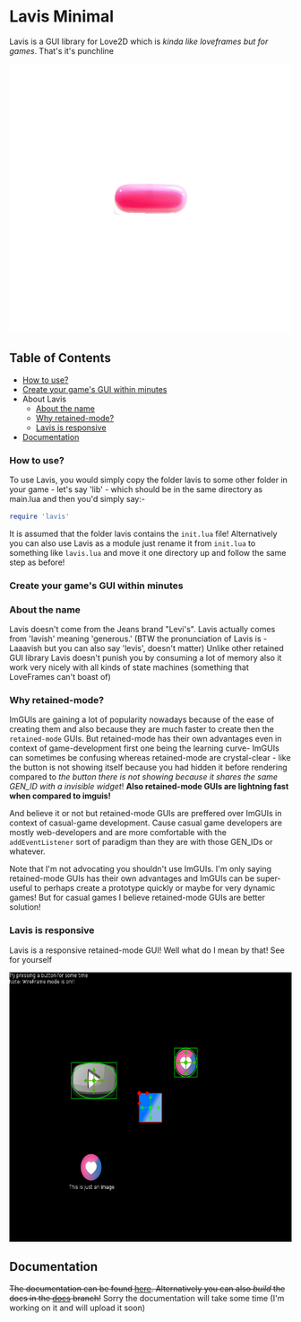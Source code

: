 # Lavis Minimal

Lavis is a GUI library for Love2D which is *kinda like loveframes but for games*. That's it's punchline

<p align='center'>
<a href="screens/minimal demo.gif" title="Click to view the Image in Full Resolution">
<img src="screens/minimal demo.gif" width=640 height=480/><br/>
</a>

## Table of Contents

- [How to use?](#how-to-use)
- [Create your game's GUI within minutes](#create-your-games-gui-within-minutes)
- About Lavis
  - [About the name](#about-the-name)
  - [Why retained-mode?](#why-retained-mode)
  - [Lavis is responsive](#lavis-is-responsive)
- [Documentation](#documentation)



### How to use?

To use Lavis, you would simply copy the folder lavis to some other folder in your game - let's say 'lib' - which should be in the same directory as main.lua and then you'd simply say:-

```lua
require 'lavis'
```

It is assumed that the folder lavis contains the `init.lua` file! Alternatively you can also use Lavis as a module just rename it from `init.lua` to something like `lavis.lua` and move it one directory up and follow the same step as before!

### Create your game's GUI within minutes


### About the name

Lavis doesn't come from the Jeans brand "Levi's". Lavis actually comes from 'lavish' meaning 'generous.' (BTW the pronunciation of Lavis is - Laaavish but you can also say 'levis', doesn't matter) Unlike other retained GUI library Lavis doesn't punish you by consuming a lot of memory also it work very nicely with all kinds of state machines (something that LoveFrames can't boast of)

### Why retained-mode?

ImGUIs are gaining a lot of popularity nowadays because of the ease of creating them and also because they are much faster to create then the `retained-mode` GUIs. But retained-mode has their own advantages even in context of game-development first one being the learning curve- ImGUIs can sometimes be confusing whereas retained-mode are crystal-clear - like the button is not showing itself because you had hidden it before rendering compared to *the button there is not showing because it shares the same GEN_ID with a invisible widget*! **Also retained-mode GUIs are lightning fast when compared to imguis!**

And believe it or not but retained-mode GUIs are preffered over ImGUIs in context of casual-game development. Cause casual game developers are mostly web-developers and are more comfortable with the `addEventListener` sort of paradigm than they are with those GEN_IDs or whatever.

Note that I'm not advocating you shouldn't use ImGUIs. I'm only saying retained-mode GUIs has their own advantages and ImGUIs can be super-useful to perhaps create a prototype quickly or maybe for very dynamic games! But for casual games I believe retained-mode GUIs are better solution!

### Lavis is responsive

Lavis is a responsive retained-mode GUI! Well what do I mean by that! See for yourself

<p align='center'>
<a href="screens/responsive.gif" title="Click to view the Image in Full Resolution">
<img src="screens/responsive.gif" width=640 height=480/><br/>
</a>


## Documentation

~~The documentation can be found [here](). Alternatively you can also *build* the docs in the [docs]() branch!~~
Sorry the documentation will take some time (I'm working on it and will upload it soon)
